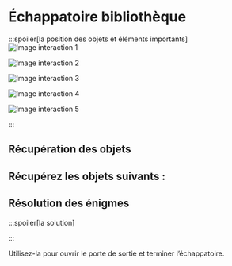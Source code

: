 # Échappatoire bibliothèque

:::spoiler[la position des objets et éléments importants]
![Image interaction 1](/assets/jeu/999/guide/echappatoires/bibliotheque/interaction_1.webp)

![Image interaction 2](/assets/jeu/999/guide/echappatoires/bibliotheque/interaction_2.webp)

![Image interaction 3](/assets/jeu/999/guide/echappatoires/bibliotheque/interaction_3.webp)

![Image interaction 4](/assets/jeu/999/guide/echappatoires/bibliotheque/interaction_4.webp)

![Image interaction 5](/assets/jeu/999/guide/echappatoires/bibliotheque/interaction_5.webp)

:::

## Récupération des objets

Récupérez les objets suivants :
-

## Résolution des énigmes



:::spoiler[la solution]

:::



Utilisez-la pour ouvrir le porte de sortie et terminer l’échappatoire.